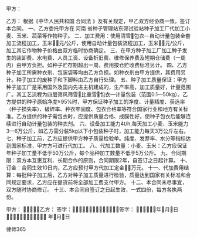 
 



甲方：


乙方：
根据《中华人民共和国
合同法
》及有关规定，甲乙双方经协商一致，签订本合同。
一、乙方委托甲方在
河南
省种子管理站东郊试验站种子加工厂代加工小麦、玉米、蔬菜等作物种子。
二、加工费用：使用清雪包衣—自动计量包装全套加工流程加工，玉米元/公斤，使用自动计量包装流程加工，玉米元/公斤，加工其它作物种子价格由双方临时协商确定。
三、在甲方种子加工厂加工种子发生的装卸费、水电费、人员工资、设备折旧费、维修保养费及短期仓储费（一周内）由甲方负担。如种子贮存期超出一周，费用按仓贮收费标准另计。
四、乙方种子加工所需种衣剂、包装袋等均由乙方负担。如种衣剂由甲方提供，其费用另计。种子加工的废种子和下脚料由乙方自行处理。
五、种子加工质量保证：甲方种子加工厂是采用国外及国内先进主机建成的，生产率高，加工质量好，计量范围广。其工艺流程为四层筛风筛雪比重雪包衣—计量包装（范围0.1—50kg）。乙方提供的种子原始净度≥95%时，甲方保证种子加工的净度、计量精度、获选率（种子损失率）、破碎率、种衣牢固度、包衣合格率等符合国家行业和地方有关标准。乙方提供的种子需包衣时，应提供质量合格、成膜性好，使种子包衣后能够连续进行自动计量包装的种衣剂。
六、设备加工能力4t/h,每天加工小麦、玉米能力3—6万公斤，如乙方需分装5kg以下小包装种子时，加工能力每天3万公斤左右。
七、种子加工前，乙方应提供甲方种子质量检验单。纯度、发芽率、水分等指标达到国家标准，甲方方可进行代加工。
八、代加工数量：小麦、玉米：乙方应保证年种子加工量不低于50万公斤，每个品种加工数量不低于5万公斤。
九、合同期限：双方本互惠互利、长期合作的原则，合同期限2年，自签订之日起计算。
十、订金：合同生效10日内，乙方应预付甲方代加工定金万元。
十一、代加费用结算：每批种子加工后，乙方对种子加工质量进行检验，质量达到国家有关标准和合同规定要求，乙方应在提货前将全部加工费支付甲方。
十二、本合同未尽事宜，双方随时协商修订。
十三、本合同自签订之日起生效，一式四份，每方各执两份。



甲方：                   乙方：
签字：签字：
年月日 年月日






 
律师365









 


 

 
 
 
 
 
  


  
 

  


  


  
 
 
 
 

